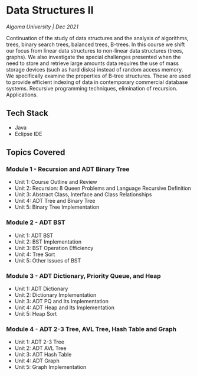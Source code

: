 # Data Structures II

_Algoma University   |   Dec 2021_

Continuation of the study of data structures and the analysis of algorithms, trees, binary search trees, balanced trees, B-trees. In this course we shift our focus from linear data structures to non-linear data structures (trees, graphs). We also investigate the special challenges presented when the need to store and retrieve large amounts data requires the use of mass storage devices (such as hard disks) instead of random access memory. We specifically examine the properties of B-tree structures. These are used to provide efficient indexing of data in contemporary commercial database systems. Recursive programming techniques, elimination of recursion. Applications.

## Tech Stack
* Java
* Eclipse IDE

## Topics Covered
### Module 1 - Recursion and ADT Binary Tree
* Unit 1: Course Outline and Review
* Unit 2: Recursion: 8 Queen Problems and Language Recursive Definition
* Unit 3: Abstract Class, Interface and Class Relationships
* Unit 4: ADT Tree and Binary Tree
* Unit 5: Binary Tree Implementation

### Module 2 - ADT BST
* Unit 1: ADT BST
* Unit 2: BST Implementation
* Unit 3: BST Operation Efficiency
* Unit 4: Tree Sort
* Unit 5: Other Issues of BST

### Module 3 - ADT Dictionary, Priority Queue, and Heap
* Unit 1: ADT Dictionary
* Unit 2: Dictionary Implementation
* Unit 3: ADT PQ and Its Implementation
* Unit 4: ADT Heap and Its Implementation
* Unit 5: Heap Sort

### Module 4 - ADT 2-3 Tree, AVL Tree, Hash Table and Graph
* Unit 1: ADT 2-3 Tree
* Unit 2: ADT AVL Tree
* Unit 3: ADT Hash Table
* Unit 4: ADT Graph
* Unit 5: Graph Implementation
